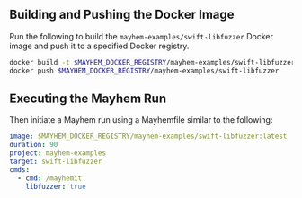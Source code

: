 ## Building and Pushing the Docker Image

Run the following to build the `mayhem-examples/swift-libfuzzer` Docker image and push it to a specified Docker registry.

```sh
docker build -t $MAYHEM_DOCKER_REGISTRY/mayhem-examples/swift-libfuzzer .
docker push $MAYHEM_DOCKER_REGISTRY/mayhem-examples/swift-libfuzzer
```

## Executing the Mayhem Run

Then initiate a Mayhem run using a Mayhemfile similar to the following:

```yaml
image: $MAYHEM_DOCKER_REGISTRY/mayhem-examples/swift-libfuzzer:latest
duration: 90
project: mayhem-examples
target: swift-libfuzzer
cmds:
  - cmd: /mayhemit
    libfuzzer: true
```
